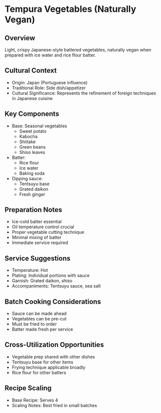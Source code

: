 # Tempura Vegetables (Naturally Vegan)

## Overview
Light, crispy Japanese-style battered vegetables, naturally vegan when prepared with ice water and rice flour batter.

## Cultural Context
- Origin: Japan (Portuguese influence)
- Traditional Role: Side dish/appetizer
- Cultural Significance: Represents the refinement of foreign techniques in Japanese cuisine

## Key Components
- Base: Seasonal vegetables
  - Sweet potato
  - Kabocha
  - Shiitake
  - Green beans
  - Shiso leaves
- Batter:
  - Rice flour
  - Ice water
  - Baking soda
- Dipping sauce:
  - Tentsuyu base
  - Grated daikon
  - Fresh ginger

## Preparation Notes
- Ice-cold batter essential
- Oil temperature control crucial
- Proper vegetable cutting technique
- Minimal mixing of batter
- Immediate service required

## Service Suggestions
- Temperature: Hot
- Plating: Individual portions with sauce
- Garnish: Grated daikon, shiso
- Accompaniments: Tentsuyu sauce, sea salt

## Batch Cooking Considerations
- Sauce can be made ahead
- Vegetables can be pre-cut
- Must be fried to order
- Batter made fresh per service

## Cross-Utilization Opportunities
- Vegetable prep shared with other dishes
- Tentsuyu base for other items
- Frying technique applicable broadly
- Rice flour for other batters

## Recipe Scaling
- Base Recipe: Serves 4
- Scaling Notes: Best fried in small batches 